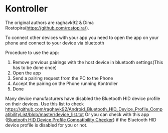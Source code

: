 # Kontroller 

The original authors are raghavk92 & Dima Rostopira(https://github.com/rostopira/).


To connect other devices with your app you need to open the app on your phone and connect to your device via bluetooth

Procedure to use the app:
1) Remove previous pairings with the host device in bluetooth settings(This has to be done once)
2) Open the app
3) Send a pairing request from the PC to the Phone
4) Accept the pairing on the Phone running Kontroller
5) Done

Many device manufacturers have disabled the Bluetooth HID device profile on their devices. 
Use this list to check https://github.com/raghavk92/Android_Bluetooth_HID_Device_Profile_CompatibilityList/blob/master/device_list.txt
Or you can check with this app {[Bluetooth HID Device Profile Compatibility Checker](https://play.google.com/store/apps/details?id=com.rkaneapplabs.bluetooth_hid.bluetoothproxy)} if the Bluetooth HID device profile is disabled for you or not.
